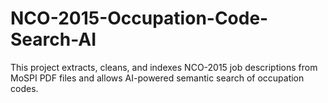 # NCO-2015-Occupation-Code-Search-AI
This project extracts, cleans, and indexes NCO-2015 job descriptions from MoSPI PDF files and allows AI-powered semantic search of occupation codes.
